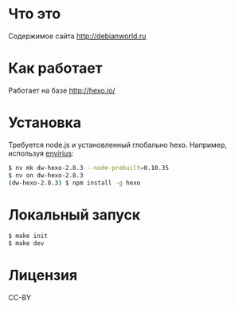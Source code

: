 Что это
=======

Содержимое сайта http://debianworld.ru

Как работает
============

Работает на базе http://hexo.io/

Установка
=========

Требуется node.js и установленный глобально hexo.
Например, используя [envirius](https://github.com/ekalinin/envirius):

```bash
$ nv mk dw-hexo-2.8.3 --node-prebuilt=0.10.35
$ nv on dw-hexo-2.8.3
(dw-hexo-2.8.3) $ npm install -g hexo
```

Локальный запуск
================

```bash
$ make init
$ make dev
```

Лицензия
========

CC-BY
